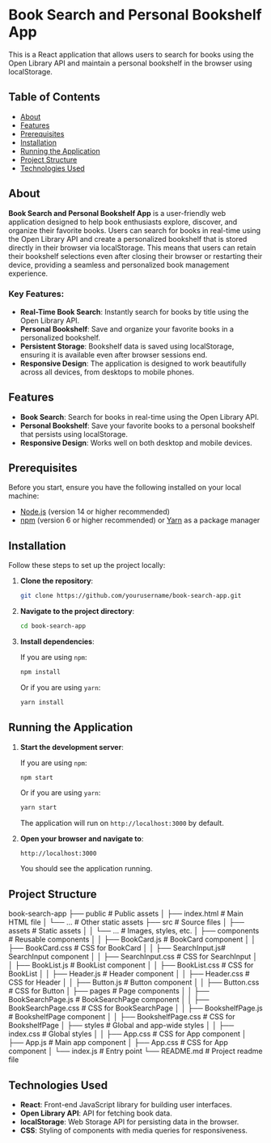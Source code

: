 # Book Search and Personal Bookshelf App

This is a React application that allows users to search for books using the Open Library API and maintain a personal bookshelf in the browser using localStorage.

## Table of Contents

- [About](#about)
- [Features](#features)
- [Prerequisites](#prerequisites)
- [Installation](#installation)
- [Running the Application](#running-the-application)
- [Project Structure](#project-structure)
- [Technologies Used](#technologies-used)


## About

**Book Search and Personal Bookshelf App** is a user-friendly web application designed to help book enthusiasts explore, discover, and organize their favorite books. Users can search for books in real-time using the Open Library API and create a personalized bookshelf that is stored directly in their browser via localStorage. This means that users can retain their bookshelf selections even after closing their browser or restarting their device, providing a seamless and personalized book management experience.

### Key Features:
- **Real-Time Book Search**: Instantly search for books by title using the Open Library API.
- **Personal Bookshelf**: Save and organize your favorite books in a personalized bookshelf.
- **Persistent Storage**: Bookshelf data is saved using localStorage, ensuring it is available even after browser sessions end.
- **Responsive Design**: The application is designed to work beautifully across all devices, from desktops to mobile phones.

## Features

- **Book Search**: Search for books in real-time using the Open Library API.
- **Personal Bookshelf**: Save your favorite books to a personal bookshelf that persists using localStorage.
- **Responsive Design**: Works well on both desktop and mobile devices.

## Prerequisites

Before you start, ensure you have the following installed on your local machine:

- [Node.js](https://nodejs.org/) (version 14 or higher recommended)
- [npm](https://www.npmjs.com/) (version 6 or higher recommended) or [Yarn](https://yarnpkg.com/) as a package manager

## Installation

Follow these steps to set up the project locally:

1. **Clone the repository**:

    ```bash
    git clone https://github.com/yourusername/book-search-app.git
    ```

2. **Navigate to the project directory**:

    ```bash
    cd book-search-app
    ```

3. **Install dependencies**:

    If you are using `npm`:

    ```bash
    npm install
    ```

    Or if you are using `yarn`:

    ```bash
    yarn install
    ```

## Running the Application

1. **Start the development server**:

    If you are using `npm`:

    ```bash
    npm start
    ```

    Or if you are using `yarn`:

    ```bash
    yarn start
    ```

    The application will run on `http://localhost:3000` by default.

2. **Open your browser and navigate to**:

    ```
    http://localhost:3000
    ```

    You should see the application running.

## Project Structure
book-search-app
├── public # Public assets
│ ├── index.html # Main HTML file
│ └── ... # Other static assets
├── src # Source files
│ ├── assets # Static assets
│ │ └── ... # Images, styles, etc.
│ ├── components # Reusable components
│ │ ├── BookCard.js # BookCard component
│ │ ├── BookCard.css # CSS for BookCard
│ │ ├── SearchInput.js# SearchInput component
│ │ ├── SearchInput.css # CSS for SearchInput
│ │ ├── BookList.js # BookList component
│ │ ├── BookList.css # CSS for BookList
│ │ ├── Header.js # Header component
│ │ ├── Header.css # CSS for Header
│ │ ├── Button.js # Button component
│ │ ├── Button.css # CSS for Button
│ ├── pages # Page components
│ │ ├── BookSearchPage.js # BookSearchPage component
│ │ ├── BookSearchPage.css # CSS for BookSearchPage
│ │ ├── BookshelfPage.js # BookshelfPage component
│ │ ├── BookshelfPage.css # CSS for BookshelfPage
│ ├── styles # Global and app-wide styles
│ │ ├── index.css # Global styles
│ │ ├── App.css # CSS for App component
│ ├── App.js # Main app component
│ ├── App.css # CSS for App component
│ └── index.js # Entry point
└── README.md # Project readme file
## Technologies Used

- **React**: Front-end JavaScript library for building user interfaces.
- **Open Library API**: API for fetching book data.
- **localStorage**: Web Storage API for persisting data in the browser.
- **CSS**: Styling of components with media queries for responsiveness.

